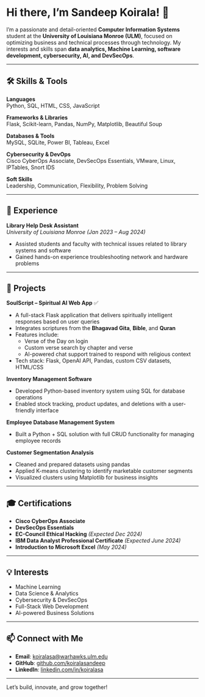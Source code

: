 # Hi there, I’m Sandeep Koirala! 👋

I’m a passionate and detail-oriented **Computer Information Systems** student at the **University of Louisiana Monroe (ULM)**, focused on optimizing business and technical processes through technology. My interests and skills span **data analytics, Machine Learning, software development, cybersecurity, AI, and DevSecOps**.

---

## 🛠️ Skills & Tools

**Languages**  
Python, SQL, HTML, CSS, JavaScript  

**Frameworks & Libraries**  
Flask, Scikit-learn, Pandas, NumPy, Matplotlib, Beautiful Soup  

**Databases & Tools**  
MySQL, SQLite, Power BI, Tableau, Excel  

**Cybersecurity & DevOps**  
Cisco CyberOps Associate, DevSecOps Essentials, VMware, Linux, IPTables, Snort IDS  

**Soft Skills**  
Leadership, Communication, Flexibility, Problem Solving

---

## 💼 Experience

**Library Help Desk Assistant**  
*University of Louisiana Monroe (Jan 2023 – Aug 2024)*  
- Assisted students and faculty with technical issues related to library systems and software  
- Gained hands-on experience troubleshooting network and hardware problems  

---

## 🎯 Projects

**SoulScript – Spiritual AI Web App** ✅  
- A full-stack Flask application that delivers spiritually intelligent responses based on user queries  
- Integrates scriptures from the **Bhagavad Gita**, **Bible**, and **Quran**  
- Features include:  
  - Verse of the Day on login  
  - Custom verse search by chapter and verse  
  - AI-powered chat support trained to respond with religious context  
- Tech stack: Flask, OpenAI API, Pandas, custom CSV datasets, HTML/CSS  

**Inventory Management Software**  
- Developed Python-based inventory system using SQL for database operations  
- Enabled stock tracking, product updates, and deletions with a user-friendly interface  

**Employee Database Management System**  
- Built a Python + SQL solution with full CRUD functionality for managing employee records  

**Customer Segmentation Analysis**  
- Cleaned and prepared datasets using pandas  
- Applied K-means clustering to identify marketable customer segments  
- Visualized clusters using Matplotlib for business insights  

---

## 🎓 Certifications

- **Cisco CyberOps Associate**  
- **DevSecOps Essentials**  
- **EC-Council Ethical Hacking** *(Expected Dec 2024)*  
- **IBM Data Analyst Professional Certificate** *(Expected June 2024)*  
- **Introduction to Microsoft Excel** *(May 2024)*

---

## 💡 Interests

- Machine Learning  
- Data Science & Analytics  
- Cybersecurity & DevSecOps  
- Full-Stack Web Development  
- AI-powered Business Solutions  

---

## 📫 Connect with Me

- **Email**: koiralasa@warhawks.ulm.edu  
- **GitHub**: [github.com/koiralasandeep](https://github.com/koiralasandeep)  
- **LinkedIn**: [linkedin.com/in/koiralasa](https://www.linkedin.com/in/koiralasa)

---

Let’s build, innovate, and grow together!
